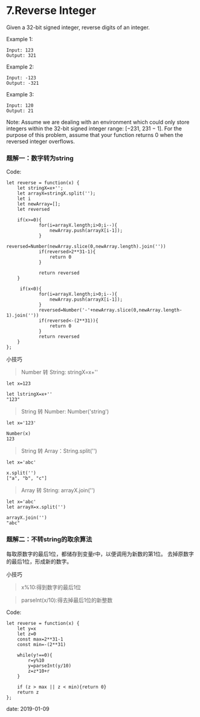 # 7.Reverse Integer

Given a 32-bit signed integer, reverse digits of an integer.

Example 1:
```
Input: 123
Output: 321
```
Example 2:
```
Input: -123
Output: -321
```
Example 3:
```
Input: 120
Output: 21
```
Note:
Assume we are dealing with an environment which could only store integers within the 32-bit signed integer range: [−231,  231 − 1]. For the purpose of this problem, assume that your function returns 0 when the reversed integer overflows.

### 题解一：数字转为string
Code:
```
let reverse = function(x) {
    let stringX=x+'';
    let arrayX=stringX.split('');
    let i
    let newArray=[];
    let reversed
      
    if(x>=0){
            for(i=arrayX.length;i>0;i--){
                newArray.push(arrayX[i-1]);       
            }
            reversed=Number(newArray.slice(0,newArray.length).join(''))
            if(reversed>2**31-1){
                return 0  
            }
        
            return reversed
    }
    
     if(x<0){
            for(i=arrayX.length;i>0;i--){
                newArray.push(arrayX[i-1]);       
            }
            reversed=Number('-'+newArray.slice(0,newArray.length-1).join(''))
            if(reversed<-(2**31)){
                return 0
            }
            return reversed
    }    
};
```
小技巧

> Number 转 String: stringX=x+''

```
let x=123

let lstringX=x+''
"123"
```

> String 转 Number: Number('string')

```
let x='123'

Number(x)
123
```

> String 转 Array：String.split('')

```
let x='abc'

x.split('')
["a", "b", "c"]
```
> Array 转 String: arrayX.join('')

```
let x='abc'
let arrayX=x.split('')

arrayX.join('')
"abc"

```


### 题解二：不转string的取余算法
每取原数字的最后1位，都储存到变量r中，以便调用为新数的第1位。
去掉原数字的最后1位，形成新的数字。

小技巧
> x%10:得到数字的最后1位

> parseInt(x/10):得去掉最后1位的新整数

Code:
```
let reverse = function(x) {    
    let y=x
    let z=0
    const max=2**31-1
    const min=-(2**31)

    while(y!==0){ 
        r=y%10        
        y=parseInt(y/10)        
        z=z*10+r               
    }

    if (z > max || z < min){return 0} 
    return z
};
```
date: 2019-01-09

